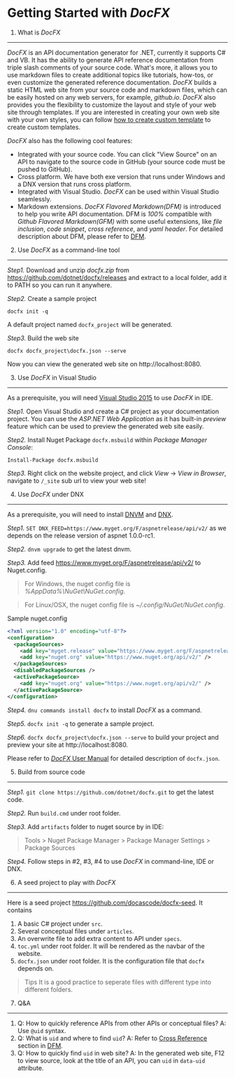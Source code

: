 Getting Started with *DocFX*
===============

1. What is *DocFX*
---------------

*DocFX* is an API documentation generator for .NET, currently it supports C# and VB.
It has the ability to generate API reference documentation from triple slash comments of your source code.
What's more, it allows you to use markdown files to create additional topics like tutorials, how-tos, or even customize the generated reference documentation.
*DocFX* builds a static HTML web site from your source code and markdown files, which can be easily hosted on any web servers, for example, *github.io*.
*DocFX* also provides you the flexibility to customize the layout and style of your web site through templates.
If you are interested in creating your own web site with your own styles, you can follow [how to create custom template](howto_create_custom_template.md) to create custom templates.

*DocFX* also has the following cool features:

* Integrated with your source code. You can click "View Source" on an API to navigate to the source code in GitHub (your source code must be pushed to GitHub).
* Cross platform. We have both exe version that runs under Windows and a DNX version that runs cross platform.
* Integrated with Visual Studio. *DocFX* can be used within Visual Studio seamlessly.
* Markdown extensions. *DocFX Flavored Markdown(DFM)* is introduced to help you write API documentation. DFM is *100%* compatible with *Github Flavored Markdown(GFM)* with some useful extensions, like *file inclusion*, *code snippet*, *cross reference*, and *yaml header*.
For detailed description about DFM, please refer to [DFM](../spec/docfx_flavored_markdown.md).


2. Use *DocFX* as a command-line tool
-----------------------

*Step1.* Download and unzip *docfx.zip* from https://github.com/dotnet/docfx/releases and extract to a local folder, add it to PATH so you can run it anywhere.

*Step2.* Create a sample project
```
docfx init -q
```

A default project named `docfx_project` will be generated.

*Step3.* Build the web site
```
docfx docfx_project\docfx.json --serve
```

Now you can view the generated web site on http://localhost:8080.

3. Use *DocFX* in Visual Studio
---------------

As a prerequisite, you will need [Visual Studio 2015](https://www.visualstudio.com/downloads/download-visual-studio-vs) to use *DocFX* in IDE.

*Step1.* Open Visual Studio and create a C# project as your documentation project. You can use the *ASP.NET Web Application* as it has built-in *preview* feature which can be used to preview the generated web site easily.

*Step2.* Install Nuget Package `docfx.msbuild` within *Package Manager Console*:
```
Install-Package docfx.msbuild
```

*Step3.* Right click on the website project, and click *View* -> *View in Browser*, navigate to `/_site` sub url to view your web site!

4. Use *DocFX* under DNX
----------------
As a prerequisite, you will need to install [DNVM](http://docs.asp.net/en/latest/getting-started/installing-on-windows.html#install-the-net-version-manager-dnvm) and [DNX](http://docs.asp.net/en/latest/getting-started/installing-on-windows.html#install-the-net-execution-environment-dnx).

*Step1.* `SET DNX_FEED=https://www.myget.org/F/aspnetrelease/api/v2/` as we depends on the release version of aspnet 1.0.0-rc1.

*Step2.* `dnvm upgrade` to get the latest dnvm.

*Step3.* Add feed https://www.myget.org/F/aspnetrelease/api/v2/ to Nuget.config.
> For Windows, the nuget config file is *%AppData%\NuGet\NuGet.config*.

> For Linux/OSX, the nuget config file is *~/.config/NuGet/NuGet.config*.

Sample nuget.config
```xml
<?xml version="1.0" encoding="utf-8"?>
<configuration>
  <packageSources>
    <add key="myget.release" value="https://www.myget.org/F/aspnetrelease/api/v2/" />
    <add key="nuget.org" value="https://www.nuget.org/api/v2/" />
  </packageSources>
  <disabledPackageSources />
  <activePackageSource>
    <add key="nuget.org" value="https://www.nuget.org/api/v2/" />
  </activePackageSource>
</configuration>
```

*Step4.* `dnu commands install docfx` to install *DocFX* as a command.

*Step5.* `docfx init -q` to generate a sample project.

*Step6.* `docfx docfx_project\docfx.json --serve` to build your project and preview your site at http://localhost:8080.

Please refer to [*DocFX* User Manual](docfx.exe_user_manual.md) for detailed description of `docfx.json`.

5. Build from source code
----------------

*Step1.* `git clone https://github.com/dotnet/docfx.git` to get the latest code.

*Step2.* Run `build.cmd` under root folder.

*Step3.* Add `artifacts` folder to nuget source by in IDE:
  > Tools > Nuget Package Manager > Package Manager Settings > Package Sources

*Step4.* Follow steps in #2, #3, #4 to use *DocFX* in command-line, IDE or DNX.

6. A seed project to play with *DocFX*
-------------------------
Here is a seed project https://github.com/docascode/docfx-seed. It contains

1. A basic C# project under `src`.
2. Several conceptual files under `articles`.
3. An overwrite file to add extra content to API under `specs`.
4. `toc.yml` under root folder. It will be rendered as the navbar of the website.
5. `docfx.json` under root folder. It is the configuration file that `docfx` depends on.

> Tips
  It is a good practice to seperate files with different type into different folders.

7. Q&A
-------------------------
1. Q: How to quickly reference APIs from other APIs or conceptual files?
   A: Use `@uid` syntax.
2. Q: What is `uid` and where to find `uid`?
   A: Refer to [Cross Reference](../spec/docfx_flavored_markdown.md#cross-reference) section in [DFM](../spec/docfx_flavored_markdown.md).
3. Q: How to quickly find `uid` in web site?
   A: In the generated web site, F12 to view source, look at the title of an API, you can `uid` in `data-uid` attribute.